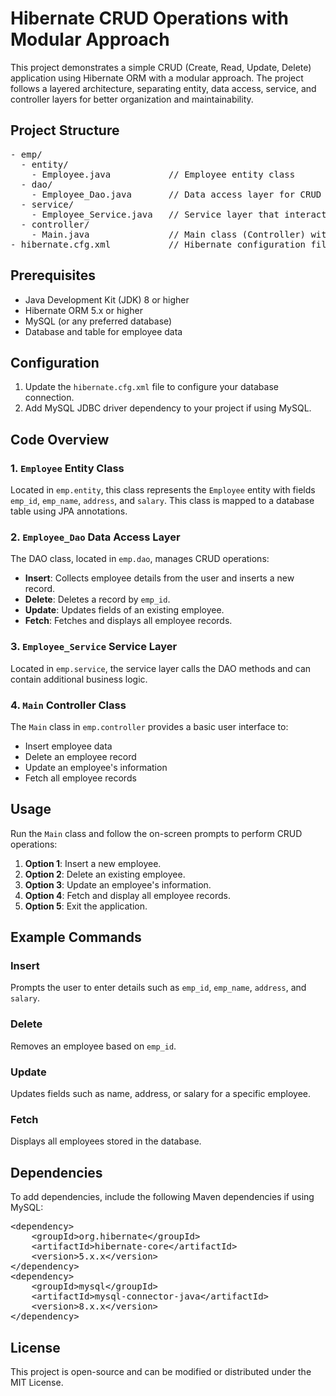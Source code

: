 <!DOCTYPE html>
<html lang="en">
<head>
    <meta charset="UTF-8">
    <meta name="viewport" content="width=device-width, initial-scale=1.0">
<!--     <title>Hibernate CRUD Operations with Modular Approach</title>
</head> -->
<body>

<h1>Hibernate CRUD Operations with Modular Approach</h1>

<p>This project demonstrates a simple CRUD (Create, Read, Update, Delete) application using Hibernate ORM with a modular approach. The project follows a layered architecture, separating entity, data access, service, and controller layers for better organization and maintainability.</p>

<h2>Project Structure</h2>

<pre>
- emp/
  - entity/
    - Employee.java           // Employee entity class
  - dao/
    - Employee_Dao.java       // Data access layer for CRUD operations
  - service/
    - Employee_Service.java   // Service layer that interacts with DAO
  - controller/
    - Main.java               // Main class (Controller) with a user interface
- hibernate.cfg.xml           // Hibernate configuration file
</pre>

<h2>Prerequisites</h2>
<ul>
    <li>Java Development Kit (JDK) 8 or higher</li>
    <li>Hibernate ORM 5.x or higher</li>
    <li>MySQL (or any preferred database)</li>
    <li>Database and table for employee data</li>
</ul>

<h2>Configuration</h2>
<ol>
    <li>Update the <code>hibernate.cfg.xml</code> file to configure your database connection.</li>
    <li>Add MySQL JDBC driver dependency to your project if using MySQL.</li>
</ol>

<h2>Code Overview</h2>

<h3>1. <code>Employee</code> Entity Class</h3>
<p>Located in <code>emp.entity</code>, this class represents the <code>Employee</code> entity with fields <code>emp_id</code>, <code>emp_name</code>, <code>address</code>, and <code>salary</code>. This class is mapped to a database table using JPA annotations.</p>

<h3>2. <code>Employee_Dao</code> Data Access Layer</h3>
<p>The DAO class, located in <code>emp.dao</code>, manages CRUD operations:</p>
<ul>
    <li><strong>Insert</strong>: Collects employee details from the user and inserts a new record.</li>
    <li><strong>Delete</strong>: Deletes a record by <code>emp_id</code>.</li>
    <li><strong>Update</strong>: Updates fields of an existing employee.</li>
    <li><strong>Fetch</strong>: Fetches and displays all employee records.</li>
</ul>

<h3>3. <code>Employee_Service</code> Service Layer</h3>
<p>Located in <code>emp.service</code>, the service layer calls the DAO methods and can contain additional business logic.</p>

<h3>4. <code>Main</code> Controller Class</h3>
<p>The <code>Main</code> class in <code>emp.controller</code> provides a basic user interface to:</p>
<ul>
    <li>Insert employee data</li>
    <li>Delete an employee record</li>
    <li>Update an employee's information</li>
    <li>Fetch all employee records</li>
</ul>

<h2>Usage</h2>
<p>Run the <code>Main</code> class and follow the on-screen prompts to perform CRUD operations:</p>
<ol>
    <li><strong>Option 1</strong>: Insert a new employee.</li>
    <li><strong>Option 2</strong>: Delete an existing employee.</li>
    <li><strong>Option 3</strong>: Update an employee's information.</li>
    <li><strong>Option 4</strong>: Fetch and display all employee records.</li>
    <li><strong>Option 5</strong>: Exit the application.</li>
</ol>

<h2>Example Commands</h2>

<h3>Insert</h3>
<p>Prompts the user to enter details such as <code>emp_id</code>, <code>emp_name</code>, <code>address</code>, and <code>salary</code>.</p>

<h3>Delete</h3>
<p>Removes an employee based on <code>emp_id</code>.</p>

<h3>Update</h3>
<p>Updates fields such as name, address, or salary for a specific employee.</p>

<h3>Fetch</h3>
<p>Displays all employees stored in the database.</p>

<h2>Dependencies</h2>
<p>To add dependencies, include the following Maven dependencies if using MySQL:</p>

<pre>
&lt;dependency&gt;
    &lt;groupId&gt;org.hibernate&lt;/groupId&gt;
    &lt;artifactId&gt;hibernate-core&lt;/artifactId&gt;
    &lt;version&gt;5.x.x&lt;/version&gt;
&lt;/dependency&gt;
&lt;dependency&gt;
    &lt;groupId&gt;mysql&lt;/groupId&gt;
    &lt;artifactId&gt;mysql-connector-java&lt;/artifactId&gt;
    &lt;version&gt;8.x.x&lt;/version&gt;
&lt;/dependency&gt;
</pre>

<h2>License</h2>
<p>This project is open-source and can be modified or distributed under the MIT License.</p>

</body>
</html>
